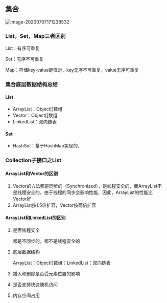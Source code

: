 ## 集合

![image-20200707171238532](C:\Users\littledd\AppData\Roaming\Typora\typora-user-images\image-20200707171238532.png)

### List，Set，Map三者区别

List：有序可重复

Set：无序不可重复

Map：存储key-value键值对，key无序不可重复，value无序可重复

### 集合底层数据结构总结

#### List

* ArrayList：Object[]数组
* Vector：Object[]数组
* LinkedList：双向链表

#### Set

* HashSet：基于HashMap实现的，

### Collection子接口之List

#### ArrayList和Vector的区别

1. Vector的方法都是同步的（Synchronized），是线程安全的，而ArrayList不是线程安全的。由于线程的同步会影响性能，因此，ArrayList的性能比Vector好
2. ArrayList按1.5倍扩容，Vector按两倍扩容

#### ArrayList和LinkedList的区别

1. 是否线程安全

   都是不同步的，都不是线程安全的

2. 底层数据结构

   ArrayList：Object[]数组；LinkedList：双向链表

3. 插入和删除是否受元素位置的影响

4. 是否支持快速随机访问
5. 内存空间占用



